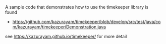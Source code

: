 A sample code that demonstrates how to use the timekeeper library is found

- https://github.com/kazurayam/timekeeper/blob/develop/src/test/java/com/kazurayam/timekeeper/Demonstration.java

see https://kazurayam.github.io/timekeeper/ for more detail


